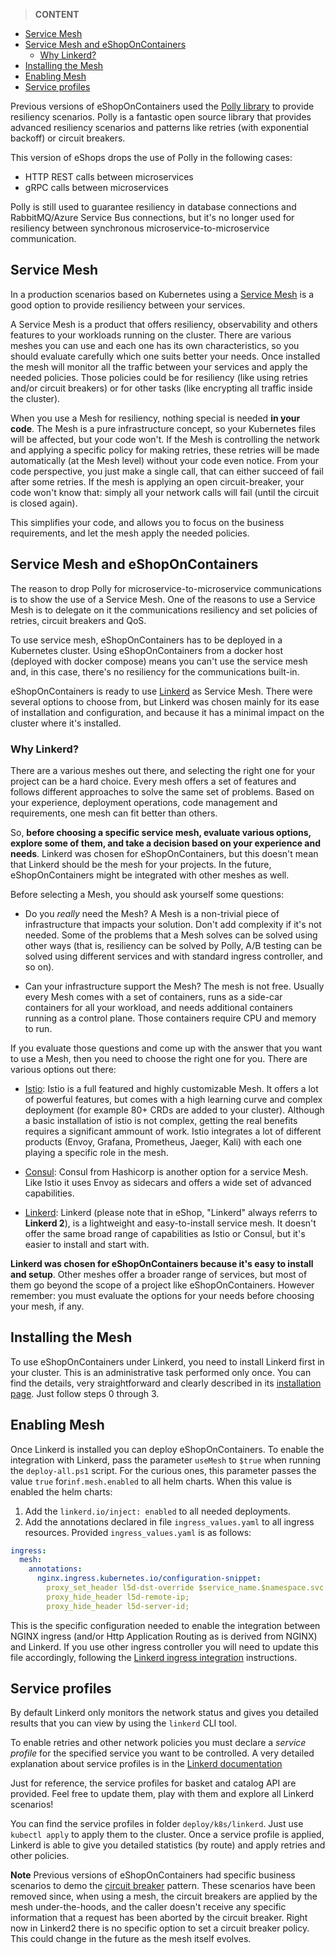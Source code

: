 > **CONTENT**

- [Service Mesh](#service-mesh)
- [Service Mesh and eShopOnContainers](#service-mesh-and-eshoponcontainers)
  - [Why Linkerd?](#why-linkerd)
- [Installing the Mesh](#installing-the-mesh)
- [Enabling Mesh](#enabling-mesh)
- [Service profiles](#service-profiles)

Previous versions of eShopOnContainers used the [Polly library](https://github.com/App-vNext/Polly) to provide resiliency scenarios. Polly is a fantastic open source library that provides advanced resiliency scenarios and patterns like retries (with exponential backoff) or circuit breakers.

This version of eShops drops the use of Polly in the following cases:

- HTTP REST calls between microservices
- gRPC calls between microservices

Polly is still used to guarantee resiliency in database connections and RabbitMQ/Azure Service Bus connections, but it's no longer used for resiliency between synchronous microservice-to-microservice communication.

## Service Mesh

In a production scenarios based on Kubernetes using a [Service Mesh](https://docs.microsoft.com/azure/aks/servicemesh-about) is a good option to provide resiliency between your services.

A Service Mesh is a product that offers resiliency, observability and others features to your workloads running on the cluster. There are various meshes you can use and each one has its own characteristics, so you should evaluate carefully which one suits better your needs. Once installed the mesh will monitor all the traffic between your services and apply the needed policies. Those policies could be for resiliency (like using retries and/or circuit breakers) or for other tasks (like encrypting all traffic inside the cluster).

When you use a Mesh for resiliency, nothing special is needed **in your code**. The Mesh is a pure infrastructure concept, so your Kubernetes files will be affected, but your code won't. If the Mesh is controlling the network and applying a specific policy for making retries, these retries will be made automatically (at the Mesh level) without your code even notice. From your code perspective, you just make a single call, that can either succeed of fail after some retries. If the mesh is applying an open circuit-breaker, your code won't know that: simply all your network calls will fail (until the circuit is closed again).

This simplifies your code, and allows you to focus on the business requirements, and let the mesh apply the needed policies.

## Service Mesh and eShopOnContainers

The reason to drop Polly for microservice-to-microservice communications is to show the use of a Service Mesh. One of the reasons to use a Service Mesh is to delegate on it the communications resiliency and set policies of retries, circuit breakers and QoS.

To use service mesh, eShopOnContainers has to be deployed in a Kubernetes cluster. Using eShopOnContainers from a docker host (deployed with docker compose) means you can't use the service mesh and, in this case, there's no resiliency for the communications built-in.

eShopOnContainers is ready to use [Linkerd](https://linkerd.io) as Service Mesh. There were several options to choose from, but Linkerd was chosen mainly for its ease of installation and configuration, and because it has a minimal impact on the cluster where it's installed.

### Why Linkerd?

There are a various meshes out there, and selecting the right one for your project can be a hard choice. Every mesh offers a set of features and follows different approaches to solve the same set of problems. Based on your experience, deployment operations, code management and requirements, one mesh can fit better than others.

So, **before choosing a specific service mesh, evaluate various options, explore some of them, and take a decision based on your experience and needs**. Linkerd was chosen for eShopOnContainers, but this doesn't mean that Linkerd should be the mesh for your projects. In the future, eShopOnContainers might be integrated with other meshes as well.

Before selecting a Mesh, you should ask yourself some questions:

- Do you _really_ need the Mesh? A Mesh is a non-trivial piece of infrastructure that impacts your solution. Don't add complexity if it's not needed. Some of the problems that a Mesh solves can be solved using other ways (that is, resiliency can be solved by Polly, A/B testing can be solved using different services and with standard ingress controller, and so on).

- Can your infrastructure support the Mesh? The mesh is not free. Usually every Mesh comes with a set of containers, runs as a side-car containers for all your workload, and needs additional containers running as a control plane. Those containers require CPU and memory to run.

If you evaluate those questions and come up with the answer that you want to use a Mesh, then you need to choose the right one for you. There are various options out there:

- [Istio](https://istio.io/): Istio is a full featured and highly customizable Mesh. It offers a lot of powerful features, but comes with a high learning curve and complex deployment (for example 80+ CRDs are added to your cluster). Although a basic installation of istio is not complex, getting the real benefits requires a significant ammount of work. Istio integrates a lot of different products (Envoy, Grafana, Prometheus, Jaeger, Kali) with each one playing a specific role in the mesh.

- [Consul](https://www.consul.io/mesh.html): Consul from Hashicorp is another option for a service Mesh. Like Istio it uses Envoy as sidecars and offers a wide set of advanced capabilities.

- [Linkerd](https://linkerd.io/2/overview/): Linkerd (please note that in eShop, "Linkerd" always referrs to **Linkerd 2**), is a lightweight and easy-to-install service mesh. It doesn't offer the same broad range of capabilities as Istio or Consul, but it's easier to install and start with.

**Linkerd was chosen for eShopOnContainers because it's easy to install and setup**. Other meshes offer a broader range of services, but most of them go beyond the scope of a project like eShopOnContainers. However remember: you must evaluate the options for your needs before choosing your mesh, if any.

## Installing the Mesh

To use eShopOnContainers under Linkerd, you need to install Linkerd first in your cluster. This is an administrative task performed only once. You can find the details, very straightforward and clearly described in its [installation page](https://linkerd.io/2/getting-started/). Just follow steps 0 through 3.

## Enabling Mesh

Once Linkerd is installed you can deploy eShopOnContainers. To enable the integration with Linkerd, pass the parameter `useMesh` to `$true` when running the `deploy-all.ps1` script. For the curious ones, this parameter passes the value `true` for`inf.mesh.enabled` to all helm charts. When this value is enabled the helm charts:

1. Add the `linkerd.io/inject: enabled` to all needed deployments.
2. Add the annotations declared in file `ingress_values.yaml` to all ingress resources. Provided `ingress_values.yaml` is as follows:

```yaml
ingress:
  mesh:
    annotations:
      nginx.ingress.kubernetes.io/configuration-snippet:
        proxy_set_header l5d-dst-override $service_name.$namespace.svc.cluster.local:$service_port;
        proxy_hide_header l5d-remote-ip;
        proxy_hide_header l5d-server-id;
```

This is the specific configuration needed to enable the integration between NGINX ingress (and/or Http Application Routing as is derived from NGINX) and Linkerd. If you use other ingress controller you will need to update this file accordingly, following the [Linkerd ingress integration](https://linkerd.io/2/tasks/using-ingress/) instructions.

## Service profiles

By default Linkerd only monitors the network status and gives you detailed results that you can view by using the `linkerd` CLI tool.

To enable retries and other network policies you must declare a _service profile_ for the specified service you want to be controlled. A very detailed explanation about service profiles is in the [Linkerd documentation](https://linkerd.io/2/tasks/setting-up-service-profiles/)

Just for reference, the service profiles for basket and catalog API are provided. Feel free to update them, play with them and explore all Linkerd scenarios!

You can find the service profiles in folder `deploy/k8s/linkerd`. Just use `kubectl apply` to apply them to the cluster. Once a service profile is applied, Linkerd is able to give you detailed statistics (by route) and apply retries and other policies.

**Note** Previous versions of eShopOnContainers had specific business scenarios to demo the [circuit breaker](https://en.wikipedia.org/wiki/Circuit_breaker_design_pattern) pattern. These scenarios have been removed since, when using a mesh, the circuit breakers are applied by the mesh under-the-hoods, and the caller doesn't receive any specific information that a request has been aborted by the circuit breaker. Right now in Linkerd2 there is no specific option to set a circuit breaker policy. This could change in the future as the mesh itself evolves.
